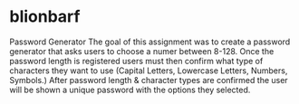 # blionbarf
Password Generator
The goal of this assignment was to create a password generator that asks users to choose a numer between 8-128.
Once the password length is registered users must then confirm what type of characters they want to use (Capital Letters, Lowercase Letters, Numbers, Symbols.)
After password length & character types are confirmed the user will be shown a unique password with the options they selected.